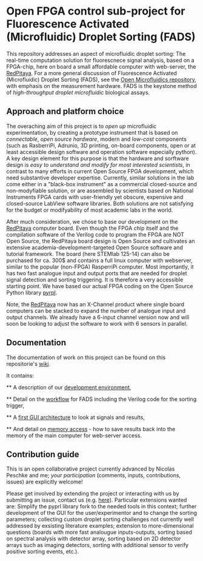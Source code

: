 # Open FPGA control sub-project for Fluorescence Activated (Microfluidic) Droplet Sorting (FADS)

This repository addresses an aspect of microfluidic droplet sorting: The real-time computation solution for fluorescnece signal analysis, based on a FPGA-chip, here on board a small affordable computer with web-server, the [RedPitaya](https://github.com/RedPitaya). For a more general discussion of Fluorescence Activated (Microfluidic) Droplet Sorting (FADS), see the [Open Microfluidics repository](https://github.com/MakerTobey/OpenMicrofluidics/tree/master/Open%20Fluorescence%20Activated%20Droplet%20Sorting%20(FADS)), with emphasis on the measurement hardware. FADS is the keystone method of *high-throughput droplet microfluidic* biological assays.


## Approach and platform choice

The overaching aim of this project is to *open up* microfluidic experimentation, by creating a prototype instrument that is based on *connectable*, *open source hardware*, modern and *low-cost* components (such as RasberriPi, Adrunio, 3D printing, on-board components, open or at least accessible design software and operation software especially python). A key design element for this purpose is that the hardware and sorftware design is *easy to understand and modify for most interested scientists*, in contrast to many efforts in current Open Source FPGA development, which need substantive developer expertise. Currently, similar solutions in the lab come either in a "black-box instrument" as a commercial closed-source and non-modyfiable solution, or are assembled by scientists based on National Instruments FPGA cards with user-friendly yet obscure, expensive and closed-source LabView software libraries. Both solutions are not satisfying for the budget or modifyability of most academic labs in the world.

After much consideration, we chose to base our development on the [RedPitaya](https://github.com/RedPitaya) computer board. Even though the FPGA chip itself and the compilation software of the Verilog code to program the FPGA are NOT Open Source, the RedPitaya board design is Open Source and cultivates an extensive academia-development-targeted Open Source software and tutorial framework. The board (here STEMlab 125-14) can also be purchased for ca. 300$ and contains a full linux computer with webserver, similar to the popular (non-FPGA) RasperriPi computer. Most importantly, it has two fast analogue input and output ports that are needed for droplet signal detection and sorting triggering. It is therefore a very accessible starting point. We have based our actual FPGA coding on the Open Source Python library [pyrpl](http://lneuhaus.github.io/pyrpl/).

Note, the [RedPitaya](https://github.com/RedPitaya) now has an X-Channel product where single board computers can be stacked to expand the number of analogue input and output channels. We already have a 6-input channel version now and will soon be looking to adjust the software to work with 6 sensors in parallel.


## Documentation

The documentation of work on this project can be found on this repositorie's [wiki](https://github.com/MakerTobey/Open_FPGA_control_for_FADS/wiki).

It contains:

** A description of our [development environment](https://github.com/MakerTobey/Open_FPGA_control_for_FADS/wiki/Development-Environment), 

** Detail on the [workflow](https://github.com/MakerTobey/Open_FPGA_control_for_FADS/wiki/Development-Workflow) for FADS including the Verilog code for the sorting trigger,

** A [first GUI architecture](https://github.com/MakerTobey/Open_FPGA_control_for_FADS/wiki/GUI-Architecture) to look at signals and results,

** And detail on [memory access](https://github.com/MakerTobey/Open_FPGA_control_for_FADS/wiki/Memory-Access) - how to save results back into the memory of the main computer for web-server access.


## Contribution guide

This is an open collaborative project currently advanced by Nicolas Peschke and me; *your participation* (comments, inputs, contributions, issues) are explicitly welcome!

Please get involved by extending the project or interacting with us by submitting an issue, contact us (e.g. [here](https://www.embl.de/research/units/scb/bork/members/index.php?s_personId=CP-60028623)). Particular extensions wanted are: Simplify the pyprl library fork to the needed tools in this context; further development of the GUI for the user/experimentor and to change the sorting parameters; collecting custom droplet sorting challenges not currently well addressed by exsisting literature examples; extension to more-dimensional questions (boards with more fast analougue inputs-outputs, sorting based on spectral analysis with detector array, sorting based on 2D detector arrays such as imaging detectors, sorting with additional sensor to verify positive sorting events, etc.).
